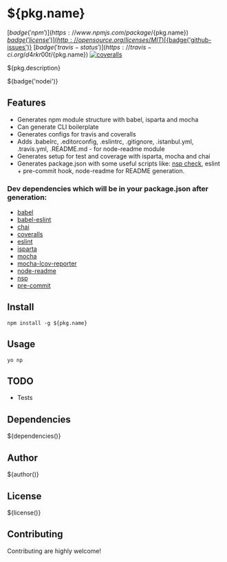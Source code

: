 # ${pkg.name}

[${badge('npm')}](https://www.npmjs.com/package/${pkg.name})
[${badge('license')}](http://opensource.org/licenses/MIT)
[${badge('github-issues')}](https://github.com/d4rkr00t/${pkg.name}/issues)
[${badge('travis-status')}](https://travis-ci.org/d4rkr00t/${pkg.name})
[![coveralls](https://img.shields.io/coveralls/d4rkr00t/${pkg.name}.svg)](https://coveralls.io/github/d4rkr00t/${pkg.name})

${pkg.description}

${badge('nodei')}

## Features
* Generates npm module structure with babel, isparta and mocha
* Can generate CLI boilerplate
* Generates configs for travis and coveralls
* Adds .babelrc, .editorconfig, .eslintrc, .gitignore, .istanbul.yml, .travis.yml, .README.md - for node-readme module
* Generates setup for test and coverage with isparta, mocha and chai
* Generates package.json with some useful scripts like: [nsp check](https://www.npmjs.com/package/nsp), eslint + pre-commit hook, node-readme for README generation.

### Dev dependencies which will be in your package.json after generation:
* [babel](https://www.npmjs.com/babel)
* [babel-eslint](https://www.npmjs.com/babel-eslint)
* [chai](https://www.npmjs.com/chai)
* [coveralls](https://www.npmjs.com/coveralls)
* [eslint](https://www.npmjs.com/eslint)
* [isparta](https://www.npmjs.com/isparta)
* [mocha](https://www.npmjs.com/mocha)
* [mocha-lcov-reporter](https://www.npmjs.com/mocha-lcov-reporter)
* [node-readme](https://www.npmjs.com/node-readme)
* [nsp](https://www.npmjs.com/nsp)
* [pre-commit](https://www.npmjs.com/pre-commit)

## Install

```
npm install -g ${pkg.name}
```

## Usage

```
yo np
```

## TODO
- Tests

## Dependencies

${dependencies()}

## Author

${author()}

## License

${license()}

## Contributing

Contributing are highly welcome!
